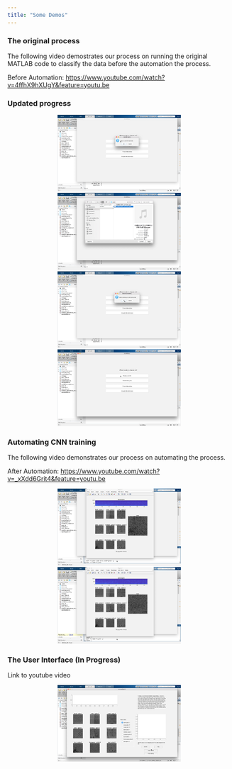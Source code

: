 ```yaml
---
title: "Some Demos"
---
```


### The original process

The following video demostrates our process on running the original MATLAB code to classify the data before the automation the process.

Before Automation: https://www.youtube.com/watch?v=4ffhX9hXUgY&feature=youtu.be

### Updated progress

<center><img src="./demo-media/selectXWav1.png" style="width: 55%;"/></center>

<center><img src="./demo-media/selectXWav2.png" style="width: 55%;"/></center>

<center><img src="./demo-media/selectDes.png" style="width: 55%;"/></center>

<center><img src="./demo-media/introMenu.png" style="width: 55%;"/></center>

### Automating CNN training

The following video demonstrates our process on automating the process.

After Automation: https://www.youtube.com/watch?v=_xXdd6Grit4&feature=youtu.be

<center><img src="./demo-media/automate1.png" style="width: 55%;"/></center>

<center><img src="./demo-media/automate2.png" style="width: 55%;"/></center>

### The User Interface (In Progress)

Link to youtube video

<center><img src="./demo-media/userinterface.png" style="width: 55%;"/></center>






